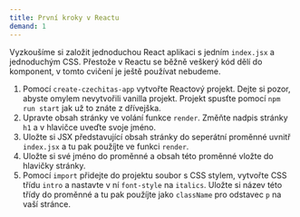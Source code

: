 ```yaml
---
title: První kroky v Reactu
demand: 1
---
```


Vyzkoušíme si založit jednoduchou React aplikaci s jedním `index.jsx` a jednoduchým CSS. Přestože v Reactu se běžně veškerý kód dělí do komponent, v tomto cvičení je ještě používat nebudeme.

1. Pomocí `create-czechitas-app` vytvořte Reactový projekt. Dejte si pozor, abyste omylem nevytvořili vanilla projekt. Projekt spusťte pomocí `npm run start` jak už to znáte z dřívejška.
1. Upravte obsah stránky ve volání funkce `render`. Změňte nadpis stránky `h1` a v hlavičce uveďte svoje jméno.
1. Uložte si JSX představující obsah stránky do seperátní proměnné uvnitř `index.jsx` a tu pak použíjte ve funkci `render`.
1. Uložte si své jméno do proměnné a obsah této proměnné vložte do hlavičky stránky.
1. Pomocí `import` přidejte do projektu soubor s CSS stylem, vytvořte CSS třídu `intro` a nastavte v ní `font-style` na `italics`. Uložte si název této třídy do proměnné a tu pak použíjte jako `className` pro odstavec `p` na vaší stránce.
